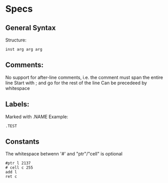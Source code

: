# Specs

## General Syntax
Structure:
``` 
inst arg arg arg 
```

## Comments:
No support for after-line comments, i.e. the comment must span the entire line
Start with ; and go for the rest of the line
Can be precedeed by whitespace

## Labels:
Marked with .NAME
Example: 
```
.TEST
```

## Constants
The whitespace betwenn '#' and "ptr"/"cell" is optional
```
#ptr l 2137
# cell c 255
add l
ret c
```
